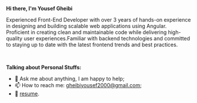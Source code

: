 <!--
**yousefgheibi/yousefgheibi** is a ✨ _special_ ✨ repository because its `README.md` (this file) appears on your GitHub profile.
<img src="https://github-readme-stats.vercel.app/api?username=yousefgheibi&show_icons=true&theme=ADD_THEME_HERE" width="400">
Here are some ideas to get you started:

- 🔭 I’m currently working on ...
- 🌱 I’m currently learning ...
- 👯 I’m looking to collaborate on ...
- 🤔 I’m looking for help with ...
- 💬 Ask me about ...
- 📫 How to reach me: ...
- 😄 Pronouns: ...
- ⚡ Fun fact: ...
-->

**Hi there, I'm Yousef Gheibi**

Experienced Front-End Developer with over 3 years of hands-on experience in designing and building scalable web applications using Angular. Proficient in creating clean and maintainable code while delivering high-quality user experiences.Familiar with backend technologies and committed to staying up to date with the latest frontend trends and best practices.
  
</br>



**Talking about Personal Stuffs:**

- 💬 Ask me about anything, I am happy to help;
- 📫 How to reach me: gheibiyousef2000@gmail.com;
- 📝 [resume](https://drive.google.com/file/d/13X_3Rq_2L4rVO3bkyk4R2mdUX53eXhVP/view?usp=sharing).

</br>



